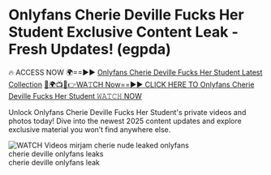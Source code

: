 # Onlyfans Cherie Deville Fucks Her Student Exclusive Content Leak - Fresh Updates! (egpda)

🔥 ACCESS NOW 🌍==►► <a href="https://tinyurl.com/3fjeunct" rel="nofollow">Onlyfans Cherie Deville Fucks Her Student Latest Collection</a></h3>
[🔴🌍📺📱👉WA𝚃CH Now==►► CLICK HERE TO Onlyfans Cherie Deville Fucks Her Student 𝚆𝙰𝚃𝙲𝙷 NOW](https://tinyurl.com/3fjeunct)

Unlock Onlyfans Cherie Deville Fucks Her Student's private videos and photos today! Dive into the newest 2025 content updates and explore exclusive material you won’t find anywhere else.


<a href="https://tinyurl.com/3fjeunct" rel="nofollow" data-target="animated-image.originalLink"><img src="https://camo.githubusercontent.com/8a4f000d20f83aca3bf7ec5f350d767afa0574a8a352519fd8cfa583a6f93a33/68747470733a2f2f692e696d6775722e636f6d2f644a486b345a712e676966" alt="WATCH Videos" data-canonical-src="https://i.imgur.com/dJHk4Zq.gif" style="max-width: 100%; display: inline-block;" data-target="animated-image.originalImage"></a>
mirjam cherie nude leaked onlyfans<br>
cherie deville onlyfans leaks<br>
cherie deville onlyfans leak